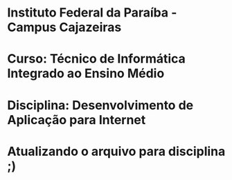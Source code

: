 # Instituto Federal da Paraíba - Campus Cajazeiras

# Curso: Técnico de Informática Integrado ao Ensino Médio
# Disciplina: Desenvolvimento de Aplicação para Internet
#  Atualizando o arquivo para disciplina ;)
